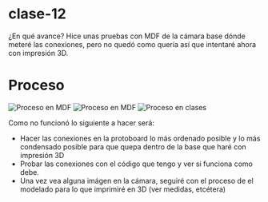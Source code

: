 # clase-12
¿En qué avance?
Hice unas pruebas con MDF de la cámara base dónde meteré las conexiones, pero no quedó como quería así que intentaré ahora con impresión 3D.

# Proceso
![Proceso en MDF](https://github.com/isigoycoolea/dis145/blob/main/estudiantes/isigoycoolea/clase-12/proceso%20en%20mdf%201.jpeg)
![Proceso en MDF](https://github.com/isigoycoolea/dis145/blob/main/estudiantes/isigoycoolea/clase-12/proceso%20en%20mdf%202.jpeg)
![Proceso en clases](https://github.com/isigoycoolea/dis145/blob/main/estudiantes/isigoycoolea/clase-12/nano%2033%20BLE%20sense.jpeg)

Como no funcionó lo siguiente a hacer será:
* Hacer las conexiones en la protoboard lo más ordenado posible y lo más condensado posible para que quepa dentro de la base que haré con impresión 3D
* Probar las conexiones con el código que tengo y ver si funciona como debe.
* Una vez vea alguna imágen en la cámara, seguiré con el proceso de el modelado para lo que imprimiré en 3D (ver medidas, etcétera)

